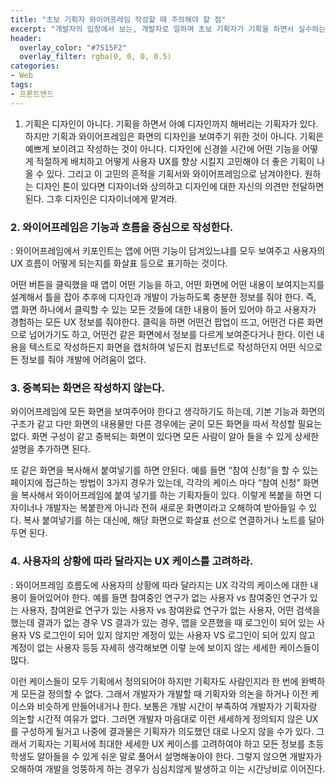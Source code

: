 ```yaml
---
title: "초보 기획자 와이어프레임 작성할 때 주의해야 할 점"
excerpt: "개발자의 입장에서 보는, 개발자로 일하며 초보 기획자가 기획을 하면서 실수하는 내용과 와이어프레임을 작성할 때 주의해야 할 점에 대한 내 생각을 정리해보았다."
header:
  overlay_color: "#7515F2"
  overlay_filter: rgba(0, 0, 0, 0.5)
categories:
- Web
tags:
- 프론트엔드
---
```



1. 기획은 디자인이 아니다.
기획을 하면서 아예 디자인까지 해버리는 기획자가 있다. 하지만 기획과 와이어프레임은 화면의 디자인을 보여주기 위한 것이 아니다. 기획은 예쁘게 보이려고 작성하는 것이 아니다. 디자인에 신경쓸 시간에 어떤 기능을 어떻게 적절하게 배치하고 어떻게 사용자 UX를 향상 시킬지 고민해야 더 좋은 기획이 나올 수 있다. 그리고 이 고민의 흔적을 기획서와 와이어프레임으로 남겨야한다. 원하는 디자인 톤이 있다면 디자이너와 상의하고 디자인에 대한 자신의 의견만 전달하면 된다. 그후 디자인은 디자이너에게 맡겨라.

### 2. 와이어프레임은 기능과 흐름을 중심으로 작성한다.
: 와이어프레임에서 키포인트는 앱에 어떤 기능이 담겨있느냐를 모두 보여주고 사용자의 UX 흐름이 어떻게 되는지를 화살표 등으로 표기하는 것이다.

어떤 버튼을 클릭했을 때 앱이 어떤 기능을 하고, 어떤 화면에 어떤 내용이 보여지는지를 설계해서 틀을 잡아 추후에 디자인과 개발이 가능하도록 충분한 정보를 줘야 한다. 즉, 앱 화면 하나에서 클릭할 수 있는 모든 것들에 대한 내용이 들어 있어야 하고 사용자가 경험하는 모든 UX 정보를 줘야한다. 클릭을 하면 어떤건 팝업이 뜨고, 어떤건 다른 화면으로 넘어가기도 하고, 어떤건 같은 화면에서 정보를 다르게 보여준다거나 한다. 이런 내용을 텍스트로 작성하든지 화면을 캡처하여 넣든지 컴포넌트로 작성하던지 어떤 식으로든 정보를 줘야 개발에 어려움이 없다.

### 3. 중복되는 화면은 작성하지 않는다.
와이어프레임에 모든 화면을 보여주어야 한다고 생각하기도 하는데, 기본 기능과 화면의 구조가 같고 다만 화면의 내용물만 다른 경우에는 굳이 모든 화면을 따서 작성할 필요는 없다. 화면 구성이 같고 중복되는 화면이 있다면 모든 사람이 알아 들을 수 있게 상세한 설명을 추가하면 된다.

또 같은 화면을 복사해서 붙여넣기를 하면 안된다. 예를 들면 “참여 신청”을 할 수 있는 페이지에 접근하는 방법이 3가지 경우가 있는데, 각각의 케이스 마다 “참여 신청” 화면을 복사해서 와이어프레임에 붙여 넣기를 하는 기획자들이 있다. 이렇게 복붙을 하면 디자이너나 개발자는 복붙한게 아니라 전혀 새로운 화면이라고 오해하여 받아들일 수 있다. 복사 붙여넣기를 하는 대신에, 해당 화면으로 화살표 선으로 연결하거나 노트를 달아두면 된다.

### 4. 사용자의 상황에 따라 달라지는 UX 케이스를 고려하라.
: 와이어프레임 흐름도에 사용자의 상황에 따라 달라지는 UX 각각의 케이스에 대한 내용이 들어있어야 한다. 예를 들면 참여중인 연구가 없는 사용자 vs 참여중인 연구가 있는 사용자, 참여완료 연구가 있는 사용자 vs 참여완료 연구가 없는 사용자, 어떤 검색을 했는데 결과가 없는 경우 VS 결과가 있는 경우, 앱을 오픈했을 때 로그인이 되어 있는 사용자 VS 로그인이 되어 있지 않지만 계정이 있는 사용자 VS 로그인이 되어 있지 않고 계정이 없는 사용자 등등 자세히 생각해보면 이렇 눈에 보이지 않는 세세한 케이스들이 많다.

이런 케이스들이 모두 기획에서 정의되어야 하지만 기획자도 사람인지라 한 번에 완벽하게 모든걸 정의할 수 없다. 그래서  개발자가 개발할 때 기획자와 의논을 하거나 이전 케이스와 비슷하게  만들어내거나 한다. 보통은 개발 시간이 부족하여 개발자가 기획자랑 의논할 시간적 여유가 없다.  그러면 개발자 마음대로 이런 세세하게 정의되지 않은 UX를 구성하게 될거고 나중에 결과물은 기획자가 의도했던 대로 나오지 않을 수가 있다. 그래서 기획자는 기획서에 최대한 세세한 UX 케이스를 고려하여야 하고 모든 정보를 초등학생도 알아들을 수 있게 쉬운 말로 풀어서 설명해놓아야 한다. 그렇지 않으면 개발자가 오해하여 개발을 엉뚱하게 하는 경우가 심심치않게 발생하고 이는 시간낭비로 이어진다.
